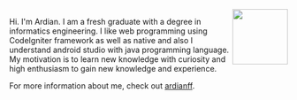 <img align='right' src='https://user-images.githubusercontent.com/5713670/87202985-820dcb80-c2b6-11ea-9f56-7ec461c497c3.gif' width='100"'>

Hi. I'm Ardian. I am a fresh graduate with a degree in informatics engineering. I like web programming using CodeIgniter framework as well as native and also I understand android studio with java programming language. My motivation is to learn new knowledge with curiosity and high enthusiasm to gain new knowledge and experience.

For more information about me, check out [ardianff](https://www.linkedin.com/in/ardianffm/).

